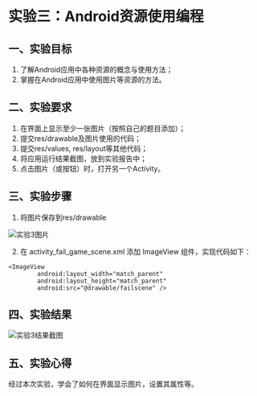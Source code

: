 # 实验三：Android资源使用编程
## 一、实验目标

1. 了解Android应用中各种资源的概念与使用方法；
2. 掌握在Android应用中使用图片等资源的方法。
		
## 二、实验要求

1. 在界面上显示至少一张图片（按照自己的题目添加）；
2. 提交res/drawable及图片使用的代码；
3. 提交res/values, res/layout等其他代码；
4. 将应用运行结果截图，放到实验报告中；
5. 点击图片（或按钮）时，打开另一个Activity。
		
## 三、实验步骤

1. 将图片保存到res/drawable
		

![实验3图片](https://github.com/1nnocent1/android-labs-2020/blob/master/students/sec1814080911125/failscene.png)
		
2. 在 activity_fail_game_scene.xml 添加 ImageView 组件，实现代码如下：
		
```
<ImageView
        android:layout_width="match_parent"
        android:layout_height="match_parent"
        android:src="@drawable/failscene" />
```

## 四、实验结果

![实验3结果截图](https://github.com/1nnocent1/android-labs-2020/blob/f909c9315f9e58f3bfd1acef1e75fde40de6d7ab/students/sec1814080911125/lab3.png)
		
## 五、实验心得

经过本次实验，学会了如何在界面显示图片，设置其属性等。

